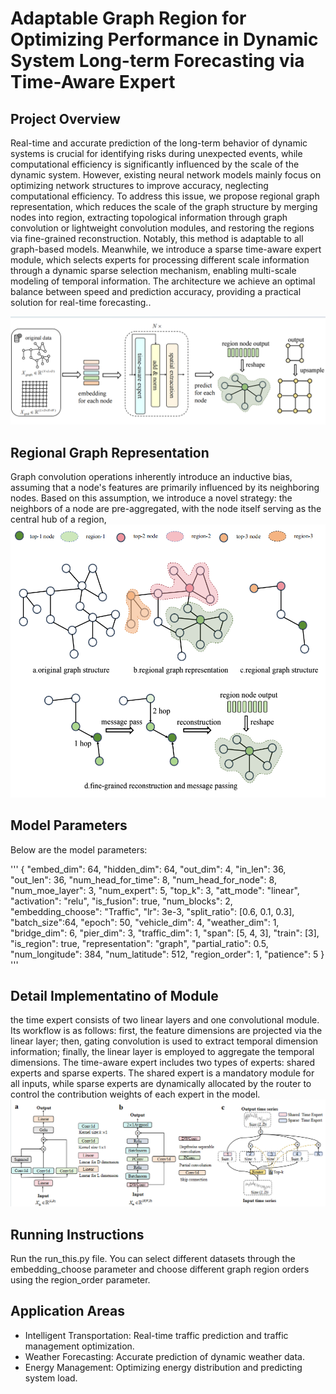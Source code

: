 # Adaptable Graph Region for Optimizing Performance in Dynamic System Long-term Forecasting via Time-Aware Expert

## Project Overview

Real-time and accurate prediction of the long-term behavior of dynamic systems is crucial for identifying risks during unexpected events, while computational efficiency is significantly influenced by the scale of the dynamic system. However, existing neural network models mainly focus on optimizing network structures to improve accuracy, neglecting computational efficiency. To address this issue, we propose regional graph representation, which reduces the scale of the graph structure by merging nodes into region, extracting topological information through graph convolution or lightweight convolution modules, and restoring the regions via fine-grained reconstruction. Notably, this method is adaptable to all graph-based models. Meanwhile, we introduce a sparse time-aware expert module, which selects experts for processing different scale information through a dynamic sparse selection mechanism, enabling multi-scale modeling of temporal information. The architecture we achieve an optimal balance between speed and prediction accuracy, providing a practical solution for real-time forecasting..

![Diagram](figs/architecture.png) <!-- Insert your image path here -->

## Regional Graph Representation
Graph convolution operations inherently introduce an inductive bias, assuming that a node's features are primarily influenced by its neighboring nodes. Based on this assumption, we introduce a novel strategy: the neighbors of a node are pre-aggregated, with the node itself serving as the central hub of a region, 
![Diagram](figs/region.png)

## Model Parameters
Below are the model parameters:

'''
{
  "embed_dim": 64,
  "hidden_dim": 64,
  "out_dim": 4,
  "in_len": 36,
  "out_len": 36,
  "num_head_for_time": 8,
  "num_head_for_node": 8,
  "num_moe_layer": 3,
  "num_expert": 5,
  "top_k": 3,
  "att_mode": "linear",
  "activation": "relu",
  "is_fusion": true,
  "num_blocks": 2,
  "embedding_choose": "Traffic",
  "lr": 3e-3,
  "split_ratio": [0.6, 0.1, 0.3],
  "batch_size":64,
  "epoch": 50,
  "vehicle_dim": 4,
  "weather_dim": 1,
  "bridge_dim": 6,
  "pier_dim": 3,
  "traffic_dim": 1,
  "span": [5, 4, 3],
  "train": [3],
  "is_region":  true,
  "representation": "graph",
  "partial_ratio": 0.5,
  "num_longitude": 384,
  "num_latitude": 512,
  "region_order": 1,
  "patience":  5
}
'''

## Detail Implementatino of Module 
the time expert consists of two linear layers and one convolutional module. Its workflow is as follows: first, the feature dimensions are projected via the linear layer; then, gating convolution is used to extract temporal dimension information; finally, the linear layer is employed to aggregate the temporal dimensions. The time-aware expert includes two types of experts: shared experts and sparse experts. The shared expert is a mandatory module for all inputs, while sparse experts are dynamically allocated by the router to control the contribution weights of each expert in the model.
![Diagram](figs/modules.png) 

## Running Instructions
Run the run_this.py file. You can select different datasets through the embedding_choose parameter and choose different graph region orders using the region_order parameter.
## Application Areas
- Intelligent Transportation: Real-time traffic prediction and traffic management optimization.
- Weather Forecasting: Accurate prediction of dynamic weather data.
- Energy Management: Optimizing energy distribution and predicting system load.
